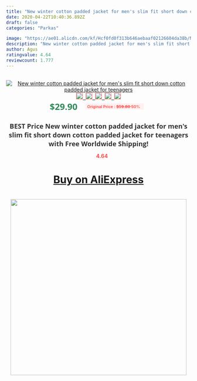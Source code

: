 ```yaml
---
title: "New winter cotton padded jacket for men's slim fit short down cotton padded jacket for teenagers"
date: 2020-04-22T10:40:36.892Z
draft: false
categories: "Parkas"

image: "https://ae01.alicdn.com/kf/Hcf0fd0f313b646aebaaf02126604da38b/New-winter-cotton-padded-jacket-for-men-s-slim-fit-short-down-cotton-padded-jacket-for.jpg"
description: "New winter cotton padded jacket for men's slim fit short down cotton padded jacket for teenagers"
author: Agus
ratingvalue: 4.64
reviewcount: 1.777
---
```

<br>
<div style="text-align: center;">
<a href="https://s.click.aliexpress.com/e/_Ag2B2z" target="_blank" rel="nofollow noopener noreferrer"><img alt="New winter cotton padded jacket for men's slim fit short down cotton padded jacket for teenagers" class="magnifier-image" src="https://ae01.alicdn.com/kf/Hcf0fd0f313b646aebaaf02126604da38b/New-winter-cotton-padded-jacket-for-men-s-slim-fit-short-down-cotton-padded-jacket-for.jpg_640x640.jpg">
<br>
<img style="border:1px solid salmon" src="https://ae01.alicdn.com/kf/Hcf0fd0f313b646aebaaf02126604da38b/New-winter-cotton-padded-jacket-for-men-s-slim-fit-short-down-cotton-padded-jacket-for.jpg_120x120.jpg">&nbsp;&nbsp;<img style="border:1px solid salmon" src="https://ae01.alicdn.com/kf/Hf7ebba9186a841d5943e2cca7c651b43S/New-winter-cotton-padded-jacket-for-men-s-slim-fit-short-down-cotton-padded-jacket-for.jpg_120x120.jpg">&nbsp;&nbsp;<img style="border:1px solid salmon" src="https://ae01.alicdn.com/kf/H76eb1d2326e24acaaa9cee245ca27017u/New-winter-cotton-padded-jacket-for-men-s-slim-fit-short-down-cotton-padded-jacket-for.jpg_120x120.jpg">&nbsp;&nbsp;<img style="border:1px solid salmon" src="https://ae01.alicdn.com/kf/H6ba481901c9642e48a9548bb256ccb8em/New-winter-cotton-padded-jacket-for-men-s-slim-fit-short-down-cotton-padded-jacket-for.jpg_120x120.jpg">&nbsp;&nbsp;<img style="border:1px solid salmon" src="https://ae01.alicdn.com/kf/Hf767a91496fd401ab9b69c35e551db06n/New-winter-cotton-padded-jacket-for-men-s-slim-fit-short-down-cotton-padded-jacket-for.jpg_120x120.jpg"></a></div><br0>
<div style="text-align: center;"><span style="background-color: white; border: 0px; box-sizing: border-box; color: seagreen; display: inline-block; font-family: &quot;open sans&quot; , &quot;arial&quot; , &quot;helvetica&quot; , sans-serif , &quot;heiti&quot;; font-size: 24px; font-stretch: inherit; font-weight: 700; line-height: inherit; margin: 0px 10px 0px 0px; padding: 0px; vertical-align: middle;">$29.90 </span>
<span style="background: rgb(255 , 241 , 241); border-radius: 3px; border: 0px; box-sizing: border-box; color: #ff4747; display: inline-block; font-family: inherit; font-size: 12px; font-stretch: inherit; font-style: inherit; font-variant: inherit; font-weight: 600; line-height: inherit; margin: 0px; padding: 2px 5px; transform: scale(0.9); vertical-align: middle;">Original Price : <b style="text-decoration: line-through;">$59.80 </b> 50%&nbsp;&nbsp;</span></div>
<h1 style="color: #333333; display: inline-block; font-family: &quot;open sans&quot; , &quot;arial&quot; , &quot;helvetica&quot; , sans-serif , &quot;heiti&quot;; font-size: 18px; font-stretch: inherit; font-weight: 700; text-align: center;">BEST Price New winter cotton padded jacket for men's slim fit short down cotton padded jacket for teenagers with Free Worldwide Shipping!</h1>
<div style="color: #ff4747; text-align: center;">
<img src="https://4.bp.blogspot.com/-M0ZcTcb-5uY/XleCXlxnR4I/AAAAAAAAAEc/OrjgMkXV1oMQFaCRZj5HQwOCBcu3w1FegCPcBGAYYCw/s1600/star.png" style="height: 15px;">&nbsp;<b>4.64</b></div>
<div class="button_cont" align="center"><a class="buynow_a" href="https://s.click.aliexpress.com/e/_Ag2B2z" target="_blank" rel="nofollow noopener noreferrer"><H1>Buy on AliExpress</H1></a></div><br>
<div class="separator" style="clear: both; text-align: center;">
<img src="https://lh3.googleusercontent.com/-pTy5HemUv9M/XlePHvY0dAI/AAAAAAAAAE4/0nX5iRUoIWY8eMW9Dpxeirr157OZliDIgCLcBGAsYHQ/s1600/badge.gif" width="480">
</div>
